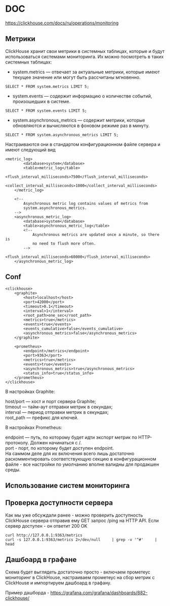 # DOC

https://clickhouse.com/docs/ru/operations/monitoring

## Метрики

ClickHouse хранит свои метрики в системных таблицах, которые и будут использоваться системами мониторинга. Их можно посмотреть в таких системных таблицах:

* system.metrics — отвечает за актуальные метрики, которые имеют текущее значение или могут быть рассчитаны мгновенно.

```
SELECT * FROM system.metrics LIMIT 5;
```

* system.events — содержит информацию о количестве событий, произошедших в системе.

```
SELECT * FROM system.events LIMIT 5;
```

* system.asynchronous_metrics — содержит метрики, которые обновляются и вычисляются в фоновом режиме раз в минуту.

```
SELECT * FROM system.asynchronous_metrics LIMIT 5;
```

Настраиваются они в стандартом конфигурационном файле сервера и имеют следующий вид

```
<metric_log>
        <database>system</database>
        <table>metric_log</table>
        <flush_interval_milliseconds>7500</flush_interval_milliseconds>
        <collect_interval_milliseconds>1000</collect_interval_milliseconds>
    </metric_log>

    <!--
        Asynchronous metric log contains values of metrics from
        system.asynchronous_metrics.
    -->
    <asynchronous_metric_log>
        <database>system</database>
        <table>asynchronous_metric_log</table>
        <!--
            Asynchronous metrics are updated once a minute, so there is
            no need to flush more often.
        -->
        <flush_interval_milliseconds>60000</flush_interval_milliseconds>
    </asynchronous_metric_log>
```

## Conf

```
<clickhouse>
    <graphite>
        <host>localhost</host>
        <port>42000</port>
        <timeout>0.1</timeout>
        <interval>1</interval>
        <root_path>one_sec</root_path>
        <metrics>true</metrics>
        <events>true</events>
        <events_cumulative>false</events_cumulative>
        <asynchronous_metrics>false</asynchronous_metrics>
    </graphite>
    
    <prometheus>
        <endpoint>/metrics</endpoint>
        <port>9363</port>
        <metrics>true</metrics>
        <events>true</events>
        <asynchronous_metrics>true</asynchronous_metrics>
        <status_info>true</status_info>
    </prometheus>
</clickhouse>
```

В настройках Graphite:

host/port — хост и порт сервера Graphite;  
timeout — тайм-аут отправки метрик в секундах;  
interval — период отправки метрик в секундах;  
root_path — префикс для ключей.  

В настройках Prometheus:

endpoint — путь, по которому будет идти экспорт метрик по HTTP-протоколу. Должен начинаться с /.  
port - порт, по которому будет доступен endpoint.  
На саммом деле для их включения всего лишь достаточно раскомментировать соответствующую секцию в конфигурационном файле - все настройки по умолчанию вполне валидны для продакшен среды.  

## Использование систем мониторинга

## Проверка доступности сервера

Как мы уже обсуждали ранее - можно проверить доступность ClickHouse сервера отправив ему GET запрос /ping на HTTP API. Если сервер доступен - он ответит 200 OK

```
curl http://127.0.0.1:9363/metrics
curl -s 127.0.0.1:9363/metrics 2>/dev/null     | grep -v '^#'     | head
```

## Дашбоард в графане

Схема будет выглядеть достаточно просто - включаем прометеус мониторинг в ClickHouse, настраиваем прометеус на сбор метрик с ClickHouse и импортируем дашбоард в графану.

Пример дашборда - https://grafana.com/grafana/dashboards/882-clickhouse/

